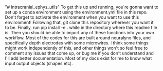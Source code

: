 "# intracranial_ephys_utils" 
To get this up and running, you're gonna want to set up a conda environment using the environment.yml file in this repo. Don't forget to activate the environment when you want to use this environment! Following that, git clone this repository wherever you want it to be. Finally, run pip install -e . while in the directory where this readme file is.
Then you should be able to import any of these functions into your own workflow. Most of the codes for this are built around neuralynx files, and specifically depth electrodes with some microwires. I think some things might work independently of this, and other things won't so feel free to comment any issues that come up, or bug me if you don't understand and I'll add better documentation. Most of my docs exist for me to know what input output objects (shapes etc).[
](https://eduardosand.github.io/intracranial_ephys_utils/)
